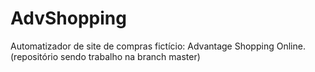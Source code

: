 # AdvShopping
 Automatizador de site de compras fictício: Advantage Shopping Online.
 (repositório sendo trabalho na branch master)
